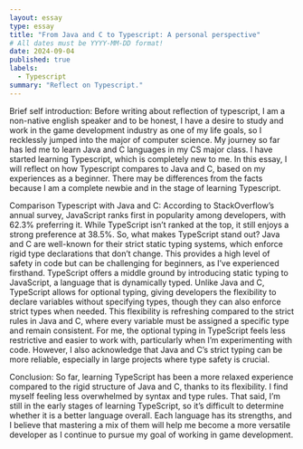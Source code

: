 ```yaml
---
layout: essay
type: essay
title: "From Java and C to Typescript: A personal perspective"
# All dates must be YYYY-MM-DD format!
date: 2024-09-04
published: true
labels:
  - Typescript
summary: "Reflect on Typescript."
---
```


Brief self introduction: 
Before writing about reflection of typescript, I am a non-native english speaker and to be honest, I have a desire to study and work in the game development industry as one of my life goals, so I recklessly jumped into the major of computer science. My journey so far has led me to learn Java and C languages in my CS major class. I have started learning Typescript, which is completely new to me. In this essay, I will reflect on how Typescript compares to Java and C, based on my experiences as a beginner. There may be differences from the facts because I am a complete newbie and in the stage of learning Typescript. 

Comparison Typescript with Java and C: 
According to StackOverflow’s annual survey, JavaScript ranks first in popularity among developers, with 62.3% preferring it. While TypeScript isn’t ranked at the top, it still enjoys a strong preference at 38.5%. So, what makes TypeScript stand out? Java and C are well-known for their strict static typing systems, which enforce rigid type declarations that don’t change. This provides a high level of safety in code but can be challenging for beginners, as I’ve experienced firsthand.
TypeScript offers a middle ground by introducing static typing to JavaScript, a language that is dynamically typed. Unlike Java and C, TypeScript allows for optional typing, giving developers the flexibility to declare variables without specifying types, though they can also enforce strict types when needed. This flexibility is refreshing compared to the strict rules in Java and C, where every variable must be assigned a specific type and remain consistent. For me, the optional typing in TypeScript feels less restrictive and easier to work with, particularly when I’m experimenting with code. However, I also acknowledge that Java and C’s strict typing can be more reliable, especially in large projects where type safety is crucial.

Conclusion:
So far, learning TypeScript has been a more relaxed experience compared to the rigid structure of Java and C, thanks to its flexibility. I find myself feeling less overwhelmed by syntax and type rules. That said, I’m still in the early stages of learning TypeScript, so it’s difficult to determine whether it is a better language overall. Each language has its strengths, and I believe that mastering a mix of them will help me become a more versatile developer as I continue to pursue my goal of working in game development. 
